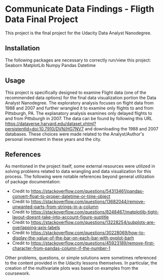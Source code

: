 # Communicate Data Findings - Fligth Data Final Project

This project is the final project for the Udacity Data Analyst Nanodegree.

## Installation

The following packages are necessary to correctly run/view this project:
Seaborn
MatplotLib
Numpy
Pandas
Datetime

## Usage

This project is specifically designed to examine Flight data (one of the recommended data options)
for the final data visualization portion the Data Analyst Nanodegree. 
The exploratory analysis focuses on flight data from 1988 and 2007 and further wrangled it to examine only flights to and from Pittsburgh, PA.
The explanatory analysis examines only delayed flights to and from Pittsburgh in 2007.
The data can be found by following this URL https://dataverse.harvard.edu/dataset.xhtml?persistentId=doi:10.7910/DVN/HG7NV7
and downloading the 1988 and 2007 databases. 
These choices were made related to the Analyst/Author's personal investment in these years and the city.

## References

As mentioned in the project itself, some external resources were utilized in solving problems related to
data wrangling and data visualization for this process. The following were notable references beyond
general utilization of package documentation:

- Credit to https://stackoverflow.com/questions/54313461/pandas-convert-float-to-proper-datetime-or-time-object
- Credit to https://stackoverflow.com/questions/13682044/remove-unwanted-parts-from-strings-in-a-column
- Credit to https://stackoverflow.com/questions/8248467/matplotlib-tight-layout-doesnt-take-into-account-figure-suptitle
- Credit to https://stackoverflow.com/questions/13228254/subplots-are-overlapping-axis-labels
- Credit to https://stackoverflow.com/questions/30228069/how-to-display-the-value-of-the-bar-on-each-bar-with-pyplot-barh
- Credit to https://stackoverflow.com/questions/45923189/remove-first-character-from-pandas-column-if-the-number-1

Other problems, questions, or simple solutions were sometimes referenced to the content provided in the Udacity
lessons themselves. In particular, the creation of the multivariate plots was based on examples from the coursework.

